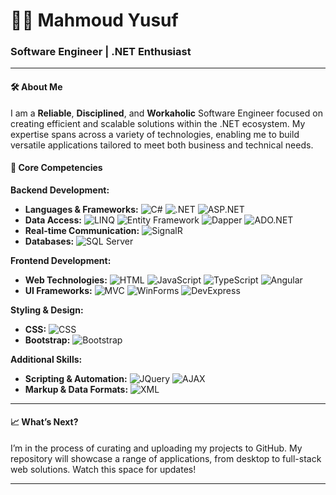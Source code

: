 
# 👨‍💻 Mahmoud Yusuf

### Software Engineer | .NET Enthusiast

---

#### 🛠 About Me
I am a **Reliable**, **Disciplined**, and **Workaholic** Software Engineer focused on creating efficient and scalable solutions within the .NET ecosystem. My expertise spans across a variety of technologies, enabling me to build versatile applications tailored to meet both business and technical needs.

#### 🚀 Core Competencies

**Backend Development:**
- **Languages & Frameworks:** ![C#](https://img.shields.io/badge/-C%23-239120?style=flat-square&logo=c-sharp&logoColor=white) ![.NET](https://img.shields.io/badge/-.NET-512BD4?style=flat-square&logo=dotnet&logoColor=white) ![ASP.NET](https://img.shields.io/badge/-ASP.NET-5C2D91?style=flat-square&logo=dotnet&logoColor=white)
- **Data Access:** ![LINQ](https://img.shields.io/badge/-LINQ-800080?style=flat-square&logo=nuget&logoColor=white) ![Entity Framework](https://img.shields.io/badge/-Entity_Framework-5C2D91?style=flat-square&logo=nuget&logoColor=white) ![Dapper](https://img.shields.io/badge/-Dapper-2C2E3B?style=flat-square&logo=nuget&logoColor=white) ![ADO.NET](https://img.shields.io/badge/-ADO.NET-0096D6?style=flat-square&logo=microsoft&logoColor=white)
- **Real-time Communication:** ![SignalR](https://img.shields.io/badge/-SignalR-1C88C7?style=flat-square&logo=signalr&logoColor=white)
- **Databases:** ![SQL Server](https://img.shields.io/badge/-SQL_Server-CC2927?style=flat-square&logo=microsoft-sql-server&logoColor=white)

**Frontend Development:**
- **Web Technologies:** ![HTML](https://img.shields.io/badge/-HTML-E34F26?style=flat-square&logo=html5&logoColor=white) ![JavaScript](https://img.shields.io/badge/-JavaScript-F7DF1E?style=flat-square&logo=javascript&logoColor=black) ![TypeScript](https://img.shields.io/badge/-TypeScript-3178C6?style=flat-square&logo=typescript&logoColor=white) ![Angular](https://img.shields.io/badge/-Angular-DD0031?style=flat-square&logo=angular&logoColor=white)
- **UI Frameworks:** ![MVC](https://img.shields.io/badge/-MVC-5C2D91?style=flat-square&logo=dotnet&logoColor=white) ![WinForms](https://img.shields.io/badge/-WinForms-0078D4?style=flat-square&logo=windows&logoColor=white) ![DevExpress](https://img.shields.io/badge/-DevExpress-FF6600?style=flat-square&logo=devexpress&logoColor=white)

**Styling & Design:**
- **CSS:** ![CSS](https://img.shields.io/badge/-CSS-1572B6?style=flat-square&logo=css3&logoColor=white)
- **Bootstrap:** ![Bootstrap](https://img.shields.io/badge/-Bootstrap-7952B3?style=flat-square&logo=bootstrap&logoColor=white)

**Additional Skills:**
- **Scripting & Automation:** ![JQuery](https://img.shields.io/badge/-JQuery-0769AD?style=flat-square&logo=jquery&logoColor=white) ![AJAX](https://img.shields.io/badge/-AJAX-4CAF50?style=flat-square&logo=ajax&logoColor=white)
- **Markup & Data Formats:** ![XML](https://img.shields.io/badge/-XML-FF6600?style=flat-square&logo=xml&logoColor=white)

---

#### 📈 What’s Next?
I’m in the process of curating and uploading my projects to GitHub. My repository will showcase a range of applications, from desktop to full-stack web solutions. Watch this space for updates!

---

